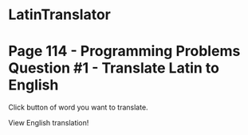 # LatinTranslator
# Page 114 - Programming Problems Question #1 - Translate Latin to English

Click button of word you want to translate.

View English translation!
